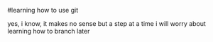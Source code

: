 #learning how to use git

yes, i know, it makes no sense but a step at a time
i will worry about learning how to branch later
